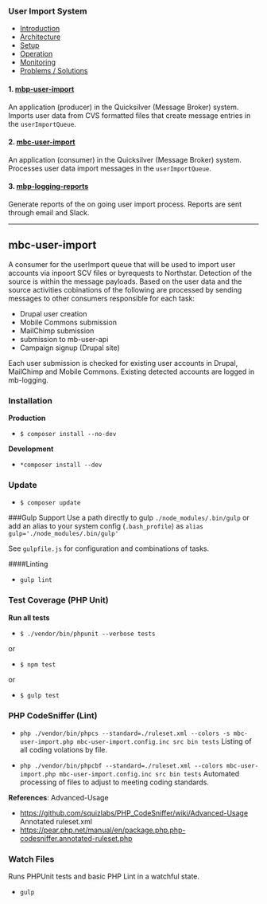 ### User Import System

- [Introduction](https://github.com/DoSomething/mbp-user-import/wiki)
- [Architecture](https://github.com/DoSomething/mbp-user-import/wiki/2.-Architecture)
- [Setup](https://github.com/DoSomething/mbp-user-import/wiki/3.-Setup)
- [Operation](https://github.com/DoSomething/mbp-user-import/wiki/4.-Operation)
- [Monitoring](https://github.com/DoSomething/mbp-user-import/wiki/5.-Monitoring)
- [Problems / Solutions](https://github.com/DoSomething/mbp-user-import/wiki/7.-Problems-%5C--Solutions)

#### 1. [mbp-user-import](https://github.com/DoSomething/mbp-user-import)

An application (producer) in the Quicksilver (Message Broker) system.
Imports user data from CVS formatted files that create message entries
in the `userImportQueue`.

#### 2. [mbc-user-import](https://github.com/DoSomething/mbc-user-import)

An application (consumer) in the Quicksilver (Message Broker) system.
Processes user data import messages in the `userImportQueue`.

#### 3. [mbp-logging-reports](https://github.com/DoSomething/Quicksilver-PHP/tree/master/mbp-logging-reports)

Generate reports of the on going user import process. Reports are sent
through email and Slack.

---

## mbc-user-import

A consumer for the userImport queue that will be used to import
user accounts via inpoort SCV files or byrequests to Northstar. Detection 
of the source is within the message payloads. Based on the user data and 
the source activities cobinations of the following are processed by sending 
messages to other consumers responsible for each task:

- Drupal user creation
- Mobile Commons submission
- MailChimp submission
- submission to mb-user-api
- Campaign signup (Drupal site)

Each user submission is checked for existing user accounts in Drupal,
MailChimp and Mobile Commons. Existing detected accounts are logged in
mb-logging.

### Installation

**Production**
- `$ composer install --no-dev`

**Development**
- `*composer install --dev`

### Update

- `$ composer update`

###Gulp Support
Use a path directly to gulp `./node_modules/.bin/gulp` or add an alias to your system config (`.bash_profile`) as `alias gulp='./node_modules/.bin/gulp'`

See `gulpfile.js` for configuration and combinations of tasks.

####Linting
- `gulp lint`

### Test Coverage (PHP Unit)

**Run all tests**
- `$ ./vendor/bin/phpunit --verbose tests`

or
- `$ npm test`

or
- `$ gulp test`

### PHP CodeSniffer (Lint)

- `php ./vendor/bin/phpcs --standard=./ruleset.xml --colors -s mbc-user-import.php mbc-user-import.config.inc src bin tests`
Listing of all coding volations by file.

- `php ./vendor/bin/phpcbf --standard=./ruleset.xml --colors mbc-user-import.php mbc-user-import.config.inc src bin tests`
Automated processing of files to adjust to meeting coding standards.

**References**:
Advanced-Usage
- https://github.com/squizlabs/PHP_CodeSniffer/wiki/Advanced-Usage
Annotated ruleset.xml
- https://pear.php.net/manual/en/package.php.php-codesniffer.annotated-ruleset.php


### Watch Files

Runs PHPUnit tests and basic PHP Lint in a watchful state.

- `gulp`
